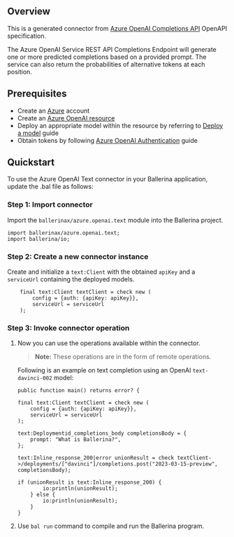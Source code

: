 ## Overview
This is a generated connector from [Azure OpenAI Completions API](https://learn.microsoft.com/en-us/azure/cognitive-services/openai/reference#completions/) OpenAPI specification.

The Azure  OpenAI Service REST API Completions Endpoint will generate one or more predicted completions based on a provided prompt. The service can also return the probabilities of alternative tokens at each position.

## Prerequisites
- Create an [Azure](https://azure.microsoft.com/en-us/features/azure-portal/) account
- Create an [Azure OpenAI resource](https://learn.microsoft.com/en-us/azure/cognitive-services/openai/how-to/create-resource)
- Deploy an appropriate model within the resource by referring to [Deploy a model](https://learn.microsoft.com/en-us/azure/cognitive-services/openai/how-to/create-resource?pivots=web-portal#deploy-a-model) guide
- Obtain tokens by following [Azure OpenAI Authentication](https://learn.microsoft.com/en-us/azure/cognitive-services/openai/reference#authentication) guide

## Quickstart

To use the Azure OpenAI Text connector in your Ballerina application, update the .bal file as follows:

### Step 1: Import connector
Import the `ballerinax/azure.openai.text` module into the Ballerina project.

```ballerina
import ballerinax/azure.openai.text;
import ballerina/io;
```

### Step 2: Create a new connector instance

Create and initialize a `text:Client` with the obtained `apiKey` and a `serviceUrl` containing the deployed models.

```ballerina
    final text:Client textClient = check new (
        config = {auth: {apiKey: apiKey}},
        serviceUrl = serviceUrl
    );
```

### Step 3: Invoke connector operation
1. Now you can use the operations available within the connector. 

    >**Note:** These operations are in the form of remote operations.

    Following is an example on text completion using an OpenAI `text-davinci-002` model:

    ```ballerina
    public function main() returns error? {

    final text:Client textClient = check new (
        config = {auth: {apiKey: apiKey}},
        serviceUrl = serviceUrl
    );

    text:Deploymentid_completions_body completionsBody = {
        prompt: "What is Ballerina?",
    };

    text:Inline_response_200|error unionResult = check textClient->/deployments/["davinci"]/completions.post("2023-03-15-preview", completionsBody);

    if (unionResult is text:Inline_response_200) {
            io:println(unionResult);
        } else {
            io:println(unionResult);
        }
    }
    ```

2. Use `bal run` command to compile and run the Ballerina program.